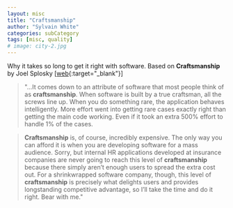 ```yaml
---
layout: misc
title: "Craftsmanship"
author: "Sylvain White"
categories: subCategory
tags: [misc, quality]
# image: city-2.jpg
---
```


Why it takes so long to get it right with software. Based on **Craftsmanship** by Joel Splosky 
[[web](https://www.joelonsoftware.com/2003/12/01/craftsmanship-2/){:target="_blank"}]

> "...It comes down to an attribute of software that most people think of as **craftsmanship**. When software is built by a true craftsman, all the screws line up. When you do something rare, the application behaves intelligently. More effort went into getting rare cases exactly right than getting the main code working. Even if it took an extra 500% effort to handle 1% of the cases.

> **Craftsmanship** is, of course, incredibly expensive. The only way you can afford it is when you are developing software for a mass audience. Sorry, but internal HR applications developed at insurance companies are never going to reach this level of **craftsmanship** because there simply aren’t enough users to spread the extra cost out. For a shrinkwrapped software company, though, this level of **craftsmanship** is precisely what delights users and provides longstanding competitive advantage, so I’ll take the time and do it right. Bear with me."
